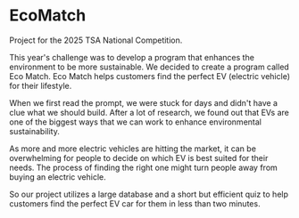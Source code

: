 # EcoMatch

Project for the 2025 TSA National Competition.

This year's challenge was to develop a program that enhances the environment to be more sustainable. We decided to create a program called Eco Match. Eco Match helps customers find the perfect EV (electric vehicle) for their lifestyle.

When we first read the prompt, we were stuck for days and didn't have a clue what we should build. After a lot of research, we found out that EVs are one of the biggest ways that we can work to enhance environmental sustainability.

As more and more electric vehicles are hitting the market, it can be overwhelming for people to decide on which EV is best suited for their needs. The process of finding the right one might turn people away from buying an electric vehicle.

So our project utilizes a large database and a short but efficient quiz to help customers find the perfect EV car for them in less than two minutes.
